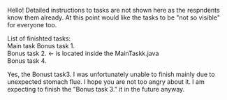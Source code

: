 Hello! 
Detailed instructions to tasks are not shown here as the respndents know them already. 
At this point would like the tasks to be "not so visible" for everyone too. 

List of finishted tasks:  
Main task
Bonus task 1.  
Bonus task 2. <- is located inside the MainTaskk.java  
Bonus task 4.  

Yes, the Bonust task3. I was unfortunately unable to finish mainly due to unexpected stomach flue. I hope you are not too angry about it. I am expecting to finish the "Bonus task 3." it in the future anyway. 
